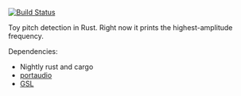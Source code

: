 [![Build Status](https://travis-ci.org/bfops/rust-pitch-detect.svg?branch=master)](https://travis-ci.org/bfops/rust-pitch-detect)

Toy pitch detection in Rust. Right now it prints the highest-amplitude frequency.

Dependencies:

  * Nightly rust and cargo
  * [portaudio](http://www.portaudio.com/)
  * [GSL](http://www.gnu.org/software/gsl/)
